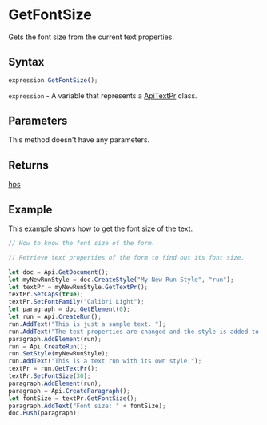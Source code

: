 # GetFontSize

Gets the font size from the current text properties.

## Syntax

```javascript
expression.GetFontSize();
```

`expression` - A variable that represents a [ApiTextPr](../ApiTextPr.md) class.

## Parameters

This method doesn't have any parameters.

## Returns

[hps](../../Enumeration/hps.md)

## Example

This example shows how to get the font size of the text.

```javascript editor-docx
// How to know the font size of the form.

// Retrieve text properties of the form to find out its font size.

let doc = Api.GetDocument();
let myNewRunStyle = doc.CreateStyle("My New Run Style", "run");
let textPr = myNewRunStyle.GetTextPr();
textPr.SetCaps(true);
textPr.SetFontFamily("Calibri Light");
let paragraph = doc.GetElement(0);
let run = Api.CreateRun();
run.AddText("This is just a sample text. ");
run.AddText("The text properties are changed and the style is added to the paragraph. ");
paragraph.AddElement(run);
run = Api.CreateRun();
run.SetStyle(myNewRunStyle);
run.AddText("This is a text run with its own style.");
textPr = run.GetTextPr();
textPr.SetFontSize(30);
paragraph.AddElement(run);
paragraph = Api.CreateParagraph();
let fontSize = textPr.GetFontSize();
paragraph.AddText("Font size: " + fontSize);
doc.Push(paragraph);
```
